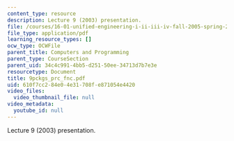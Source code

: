 ```yaml
---
content_type: resource
description: Lecture 9 (2003) presentation.
file: /courses/16-01-unified-engineering-i-ii-iii-iv-fall-2005-spring-2006/610f7cc284e04e31708fe871054e4420_9pckgs_prc_fnc.pdf
file_type: application/pdf
learning_resource_types: []
ocw_type: OCWFile
parent_title: Computers and Programming
parent_type: CourseSection
parent_uid: 34c4c991-4bb5-d251-50ee-34713d7b7e3e
resourcetype: Document
title: 9pckgs_prc_fnc.pdf
uid: 610f7cc2-84e0-4e31-708f-e871054e4420
video_files:
  video_thumbnail_file: null
video_metadata:
  youtube_id: null
---
```

Lecture 9 (2003) presentation.